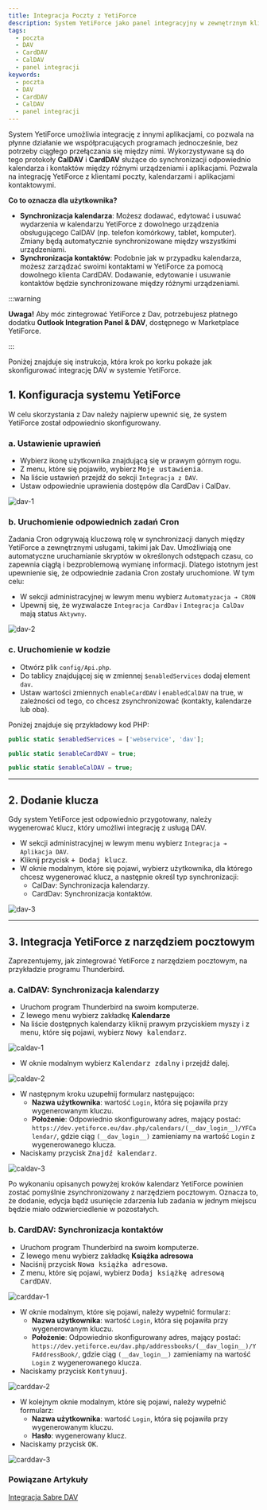 ```yaml
---
title: Integracja Poczty z YetiForce
description: System YetiForce jako panel integracyjny w zewnętrznym kliencie poczty
tags:
  - poczta
  - DAV
  - CardDAV
  - CalDAV
  - panel integracji
keywords:
  - poczta
  - DAV
  - CardDAV
  - CalDAV
  - panel integracji
---
```


System YetiForce umożliwia integrację z innymi aplikacjami, co pozwala na płynne działanie we współpracujących programach jednocześnie, bez potrzeby ciągłego przełączania się między nimi. Wykorzystywane są do tego protokoły **CalDAV** i **CardDAV** służące do synchronizacji odpowiednio kalendarza i kontaktów między różnymi urządzeniami i aplikacjami. Pozwala na integrację YetiForce z klientami poczty, kalendarzami i aplikacjami kontaktowymi.

**Co to oznacza dla użytkownika?**

- **Synchronizacja kalendarza**: Możesz dodawać, edytować i usuwać wydarzenia w kalendarzu YetiForce z dowolnego urządzenia obsługującego CalDAV (np. telefon komórkowy, tablet, komputer). Zmiany będą automatycznie synchronizowane między wszystkimi urządzeniami.
- **Synchronizacja kontaktów**: Podobnie jak w przypadku kalendarza, możesz zarządzać swoimi kontaktami w YetiForce za pomocą dowolnego klienta CardDAV. Dodawanie, edytowanie i usuwanie kontaktów będzie synchronizowane między różnymi urządzeniami.

:::warning

**Uwaga!** Aby móc zintegrować YetiForce z Dav, potrzebujesz płatnego dodatku **Outlook Integration Panel & DAV**, dostępnego w Marketplace YetiForce.

:::

Poniżej znajduje się instrukcja, która krok po korku pokaże jak skonfigurować integrację DAV w systemie YetiForce.

## 1. Konfiguracja systemu YetiForce

W celu skorzystania z Dav należy najpierw upewnić się, że system YetiForce został odpowiednio skonfigurowany.

### a. Ustawienie uprawień

- Wybierz ikonę użytkownika znajdującą się w prawym górnym rogu.
- Z menu, które się pojawiło, wybierz <kbd>Moje ustawienia</kbd>.
- Na liście ustawień przejdź do sekcji `Integracja z DAV`.
- Ustaw odpowiednie uprawienia dostępów dla CardDav i CalDav.

![dav-1](dav-1.jpg)

### b. Uruchomienie odpowiednich zadań Cron

Zadania Cron odgrywają kluczową rolę w synchronizacji danych między YetiForce a zewnętrznymi usługami, takimi jak Dav. Umożliwiają one automatyczne uruchamianie skryptów w określonych odstępach czasu, co zapewnia ciągłą i bezproblemową wymianę informacji. Dlatego istotnym jest upewnienie się, że odpowiednie zadania Cron zostały uruchomione. W tym celu:

- W sekcji administracyjnej w lewym menu wybierz `Automatyzacja ➔ CRON`
- Upewnij się, że wyzwalacze `Integracja CardDav` i `Integracja CalDav` mają status `Aktywny`.

![dav-2](dav-2.jpg)

### c. Uruchomienie w kodzie

- Otwórz plik `config/Api.php`.
- Do tablicy znajdującej się w zmiennej `$enabledServices` dodaj element `dav`.
- Ustaw wartości zmiennych `enableCardDAV` i `enabledCalDAV` na true, w zależności od tego, co chcesz zsynchronizować (kontakty, kalendarze lub oba).

Poniżej znajduje się przykładowy kod PHP:

```php
public static $enabledServices = ['webservice', 'dav'];

public static $enableCardDAV = true;

public static $enableCalDAV = true;

```

---

## 2. Dodanie klucza

Gdy system YetiForce jest odpowiednio przygotowany, należy wygenerować klucz, który umożliwi integrację z usługą DAV.

- W sekcji administracyjnej w lewym menu wybierz `Integracja ➔ Aplikacja DAV`.
- Kliknij przycisk <kbd>+ Dodaj klucz</kbd>.
- W oknie modalnym, które się pojawi, wybierz użytkownika, dla którego chcesz wygenerować klucz, a następnie określ typ synchronizacji:
  - CalDav: Synchronizacja kalendarzy.
  - CardDav: Synchronizacja kontaktów.

![dav-3](dav-3.jpg)

---

## 3. Integracja YetiForce z narzędziem pocztowym

Zaprezentujemy, jak zintegrować YetiForce z narzędziem pocztowym, na przykładzie programu Thunderbird.

### a. CalDAV: Synchronizacja kalendarzy

- Uruchom program Thunderbird na swoim komputerze.
- Z lewego menu wybierz zakładkę **Kalendarze**
- Na liście dostępnych kalendarzy kliknij prawym przyciskiem myszy i z menu, które się pojawi, wybierz <kbd>Nowy kalendarz</kbd>.

![caldav-1](caldav-1.jpg)

- W oknie modalnym wybierz <kbd>Kalendarz zdalny</kbd> i przejdź dalej.

![caldav-2](caldav-2.jpg)

- W następnym kroku uzupełnij formularz następująco:
  - **Nazwa użytkownika**: wartość `Login`, która się pojawiła przy wygenerowanym kluczu.
  - **Położenie**: Odpowiednio skonfigurowany adres, mający postać: `https://dev.yetiforce.eu/dav.php/calendars/(__dav_login__)/YFCalendar/`, gdzie ciąg `(__dav_login__)` zamieniamy na wartość `Login` z wygenerowanego klucza.
- Naciskamy przycisk <kbd>Znajdź kalendarz</kbd>.

![caldav-3](caldav-3.jpg)

Po wykonaniu opisanych powyżej kroków kalendarz YetiForce powinien zostać pomyślnie zsynchronizowany z narzędziem pocztowym. Oznacza to, że dodanie, edycja bądź usunięcie zdarzenia lub zadania w jednym miejscu będzie miało odzwierciedlenie w pozostałych.

### b. CardDAV: Synchronizacja kontaktów

- Uruchom program Thunderbird na swoim komputerze.
- Z lewego menu wybierz zakładkę **Książka adresowa**
- Naciśnij przycisk <kbd>Nowa książka adresowa</kbd>.
- Z menu, które się pojawi, wybierz <kbd>Dodaj książkę adresową CardDAV</kbd>.

![carddav-1](carddav-1.jpg)

- W oknie modalnym, które się pojawi, należy wypełnić formularz:
  - **Nazwa użytkownika**: wartość `Login`, która się pojawiła przy wygenerowanym kluczu.
  - **Położenie**: Odpowiednio skonfigurowany adres, mający postać: `https://dev.yetiforce.eu/dav.php/addressbooks/(__dav_login__)/YFAddressBook/`, gdzie ciąg `(__dav_login__)` zamieniamy na wartość `Login` z wygenerowanego klucza.
- Naciskamy przycisk <kbd>Kontynuuj</kbd>.

![carddav-2](carddav-2.jpg)

- W kolejnym oknie modalnym, które się pojawi, należy wypełnić formularz:
  - **Nazwa użytkownika**: wartość `Login`, która się pojawiła przy wygenerowanym kluczu.
  - **Hasło**: wygenerowany klucz.
- Naciskamy przycisk <kbd>OK</kbd>.

![carddav-3](carddav-3.jpg)

### Powiązane Artykuły

[Integracja Sabre DAV](/administrator-guides/apps/#sabredav-integration)
